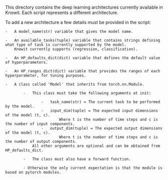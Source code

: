 This directory contains the deep learning architectures currently available in Knowit.
Each script represents a different architecture.

To add a new architecture a few details must be provided in the script:

    -   A model_name(str) variable that gives the model name.

    -   An available_tasks(tuple) variable that contains strings defining what type of task is currently supported by the model.
        Knowit currently supports (regression, classification).

    -   An HP_defaults_dict(dict) variable that defines the default value of hyperparameters.

    -   An HP_ranges_dict(dict) variable that provides the ranges of each hyperparameter, for tuning purposes.

    -   A class called 'Model' that inherits from torch.nn.Module.

            -   This class must take the following arguments at init:

                    -   task_name(str) = The current task to be performed by the model.
                    -   input_dim(tuple) = The expected input dimensions of the model (t, c). 
                            Where t is the number of time steps and c is the number of input components. 
                    -   output_dim(tuple) = The expected output dimensions of the model (t, c). 
                            Where t is the number of time steps and c is the number of output components.
                All other arguments are optional and can be obtained from HP_defaults_dict.

            -   The class must also have a forward function.

            - Otherwise the only current expectation is that the module is based on pytorch modules.

